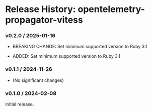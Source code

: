# Release History: opentelemetry-propagator-vitess

### v0.2.0 / 2025-01-16

* BREAKING CHANGE: Set minimum supported version to Ruby 3.1

* ADDED: Set minimum supported version to Ruby 3.1

### v0.1.1 / 2024-11-26

* (No significant changes)

### v0.1.0 / 2024-02-08

Initial release.
